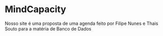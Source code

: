 # MindCapacity
Nosso site é uma proposta de uma agenda feito por Filipe Nunes e Thais Souto para a matéria de Banco de Dados
